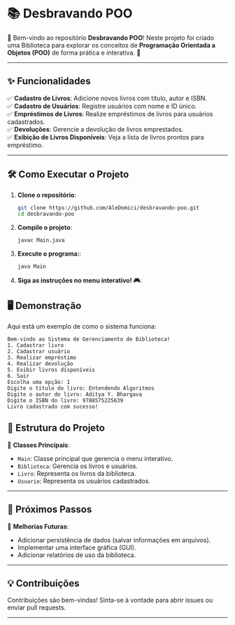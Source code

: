 # 📚 **Desbravando POO**

🚀 Bem-vindo ao repositório **Desbravando POO**! Neste projeto foi criado uma Biblioteca para explorar os conceitos de **Programação Orientada a Objetos (POO)** de forma prática e interativa. 🎉

---

## ✨ **Funcionalidades**

✅ **Cadastro de Livros**: Adicione novos livros com título, autor e ISBN.  
✅ **Cadastro de Usuários**: Registre usuários com nome e ID único.  
✅ **Empréstimos de Livros**: Realize empréstimos de livros para usuários cadastrados.  
✅ **Devoluções**: Gerencie a devolução de livros emprestados.  
✅ **Exibição de Livros Disponíveis**: Veja a lista de livros prontos para empréstimo.  

---

## 🛠️ **Como Executar o Projeto**

1. **Clone o repositório**:
   ```bash
   git clone https://github.com/AleDomici/desbravando-poo.git
   cd desbravando-poo

2. **Compile o projeto**:
   ```bash
   javac Main.java

3. **Execute o programa:**:
   ```bash
   java Main

4. **Siga as instruções no menu interativo! 🎮**:
   
## 🖥️ **Demonstração**
Aqui está um exemplo de como o sistema funciona:

```plaintext
Bem-vindo ao Sistema de Gerenciamento de Biblioteca!
1. Cadastrar livro
2. Cadastrar usuário
3. Realizar empréstimo
4. Realizar devolução
5. Exibir livros disponíveis
6. Sair
Escolha uma opção: 1
Digite o título do livro: Entendendo Algoritmos
Digite o autor do livro: Aditya Y. Bhargava
Digite o ISBN do livro: 9788575225639
Livro cadastrado com sucesso!
```

## 🧩 **Estrutura do Projeto**
📂 **Classes Principais**:
- `Main`: Classe principal que gerencia o menu interativo.
- `Biblioteca`: Gerencia os livros e usuários.
- `Livro`: Representa os livros da biblioteca.
- `Usuario`: Representa os usuários cadastrados.

---

## 🚀 **Próximos Passos**
🔧 **Melhorias Futuras**:
- Adicionar persistência de dados (salvar informações em arquivos).
- Implementar uma interface gráfica (GUI).
- Adicionar relatórios de uso da biblioteca.

---

## 💡 **Contribuições**
Contribuições são bem-vindas! Sinta-se à vontade para abrir issues ou enviar pull requests.

---
